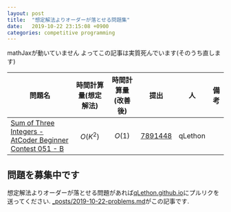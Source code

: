 ```yaml
---
layout: post
title:  "想定解法よりオーダーが落とせる問題集"
date:   2019-10-22 23:15:08 +0900
categories: competitive programming
---
```


mathJaxが動いていません よってこの記事は実質死んでいます(そのうち直します)

| 問題名 | 時間計算量(想定解法) | 時間計算量(改善後) | 提出 | 人 | 備考 |
| -------- | -------- | -------- | -------- | -------- | -------- |
| [Sum of Three Integers - AtCoder Beginner Contest 051 - B](https://atcoder.jp/contests/abc051/tasks/abc051_b) | $$O(K^2)$$ | $$O(1)$$ | [7891448](https://atcoder.jp/contests/abc051/submissions/) | qLethon | |


## 問題を募集中です
想定解法よりオーダーが落とせる問題があれば[qLethon.github.io](https://github.com/qLethon/qLethon.github.io)にプルリクを送ってください. [_posts/2019-10-22-problems.md](https://github.com/qLethon/qLethon.github.io/blob/master/_posts/2019-10-22-problems.md)がこの記事です.
